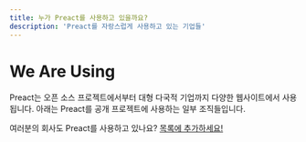 ```yaml
---
title: 누가 Preact를 사용하고 있을까요?
description: 'Preact를 자랑스럽게 사용하고 있는 기업들'
---
```


# We Are Using

Preact는 오픈 소스 프로젝트에서부터 대형 다국적 기업까지 다양한 웹사이트에서 사용됩니다. 아래는 Preact를 공개 프로젝트에 사용하는 일부 조직들입니다.

여러분의 회사도 Preact를 사용하고 있나요? [목록에 추가하세요!](https://github.com/preactjs/preact-www/blob/master/src/components/we-are-using/index.jsx)

<div class="breaker">
  <we-are-using></we-are-using>
</div>
